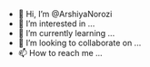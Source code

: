 - 👋 Hi, I’m @ArshiyaNorozi
- 👀 I’m interested in ...
- 🌱 I’m currently learning ...
- 💞️ I’m looking to collaborate on ...
- 📫 How to reach me ...

<!---
ArshiyaNorozi/ArshiyaNorozi is a ✨ special ✨ repository because its `README.md` (this file) appears on your GitHub profile.
You can click the Preview link to take a look at your changes.
--->

